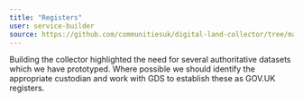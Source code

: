 ```yaml
---
title: "Registers"
user: service-builder
source: https://github.com/communitiesuk/digital-land-collector/tree/master/etc
---
```


Building the collector highlighted the need for several authoritative datasets which we have prototyped. Where possible we should identify the appropriate custodian and work with GDS to establish these as GOV.UK registers.